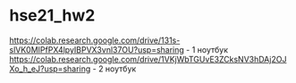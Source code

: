 # hse21_hw2
https://colab.research.google.com/drive/131s-slVK0MIPfPX4lpyIBPVX3vnl37OU?usp=sharing - 1 ноутбук
https://colab.research.google.com/drive/1VKjWbTGUvE3ZCksNV3hDAj2OJXo_h_eJ?usp=sharing - 2 ноутбук
